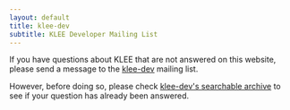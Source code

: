 ```yaml
---
layout: default
title: klee-dev
subtitle: KLEE Developer Mailing List
---
```


If you have questions about KLEE that are not answered on this website, please send a message to the [klee-dev](https://mailman.ic.ac.uk/mailman/listinfo/klee-dev) mailing list.

However, before doing so, please check [klee-dev's searchable archive](http://www.mail-archive.com/klee-dev@imperial.ac.uk/) to see if your question has already been answered.
